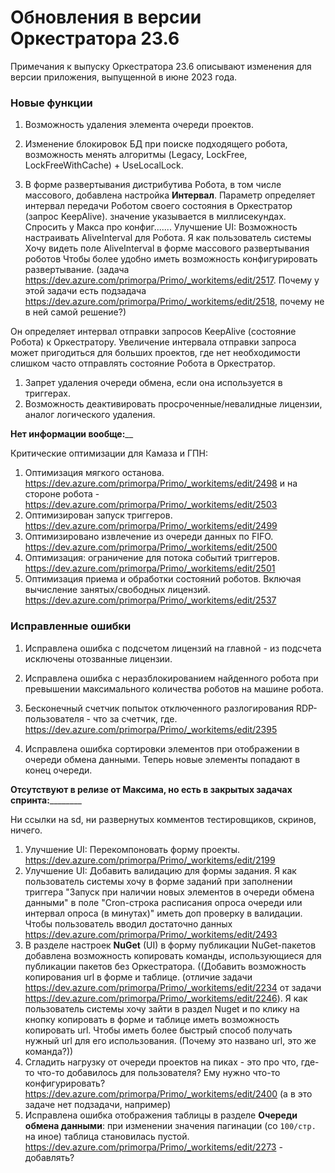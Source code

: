 # Обновления в версии Оркестратора 23.6

Примечания к выпуску Оркестратора 23.6 описывают изменения для версии приложения, выпущенной в июне 2023 года.

### Новые функции
1. Возможность удаления элемента очереди проектов. 
1. Изменение блокировок БД при поиске подходящего робота, возможность менять алгоритмы (Legacy, LockFree, LockFreeWithCache) + UseLocalLock.


1. В форме развертывания дистрибутива Робота, в том числе массового, добавлена настройка **Интервал**. Параметр определяет интервал передачи Роботом своего состояния в Оркестратор (запрос KeepAlive). значение указывается в миллисекундах. 
Спросить у Макса про конфиг.......
Улучшение UI: Возможность настраивать AliveInterval для Робота. Я как пользователь системы Хочу видеть поле AliveInterval в форме массового развертывания роботов Чтобы более удобно иметь возможность конфигурировать развертывание. (задача https://dev.azure.com/primorpa/Primo/_workitems/edit/2517. Почему у этой задачи есть подзадача https://dev.azure.com/primorpa/Primo/_workitems/edit/2518, почему не в ней самой решение?)

Он определяет интервал отправки запросов KeepAlive (состояние Робота) к Оркестратору. Увеличение интервала отправки запроса может пригодиться для больших проектов, где нет необходимости слишком часто отправлять состояние Робота в Оркестратор.


1. Запрет удаления очереди обмена, если она используется в триггерах.
1. Возможность деактивировать просроченные/невалидные лицензии, аналог логического удаления. 



________Нет информации вообще:__________

Критические оптимизации для Камаза и ГПН:
1. Оптимизация мягкого останова. https://dev.azure.com/primorpa/Primo/_workitems/edit/2498 и на стороне робота - https://dev.azure.com/primorpa/Primo/_workitems/edit/2503
1. Оптимизирован запуск триггеров.  https://dev.azure.com/primorpa/Primo/_workitems/edit/2499
1. Оптимизировано извлечение из очереди данных по FIFO. https://dev.azure.com/primorpa/Primo/_workitems/edit/2500 
1. Оптимизация: ограничение для потока событий триггеров. https://dev.azure.com/primorpa/Primo/_workitems/edit/2501
1. Оптимизация приема и обработки состояний роботов. Включая вычисление занятых/свободных лицензий. https://dev.azure.com/primorpa/Primo/_workitems/edit/2537




### Исправленные ошибки
1. Исправлена ошибка с подсчетом лицензий на главной - из подсчета исключены отозванные лицензии.
1. Исправлена ошибка с неразблокированием найденного робота при превышении максимального количества роботов на машине робота.


1. Бесконечный счетчик попыток отключенного разлогирования RDP-пользователя - что за счетчик, где. https://dev.azure.com/primorpa/Primo/_workitems/edit/2395
1. Исправлена ошибка сортировки элементов при отображении в очереди обмена данными. Теперь новые элементы попадают в конец очереди.



____Отсутствуют в релизе от Максима, но есть в закрытых задачах спринта:____________

Ни ссылки на sd, ни развернутых комментов тестировщиков, скринов, ничего. 

1. Улучшение UI: Перекомпоновать форму проекты. https://dev.azure.com/primorpa/Primo/_workitems/edit/2199
1. Улучшение UI: Добавить валидацию для формы задания. Я как пользователь системы хочу в форме заданий при заполнении триггера "Запуск при наличии новых элементов в очереди обмена данными" в поле "Cron-строка расписания опроса очереди или интервал опроса (в минутах)" иметь доп проверку в валидации. Чтобы пользователь вводил достаточно данных https://dev.azure.com/primorpa/Primo/_workitems/edit/2493
1. В разделе настроек **NuGet** (UI) в форму публикации NuGet-пакетов добавлена возможность копировать команды, использующиеся для публикации пакетов без Оркестратора.
((Добавить возможность копирования url в форме и таблице. (отличие задачи https://dev.azure.com/primorpa/Primo/_workitems/edit/2234 от задачи https://dev.azure.com/primorpa/Primo/_workitems/edit/2246). Я как пользователь системы хочу зайти в раздел Nuget и по клику на кнопку копировать в форме и таблице иметь возможность копировать url. Чтобы иметь более быстрый способ получать нужный url для его использования. (Почему это названо url, это же команда?))
1. Сгладить нагрузку от очереди проектов на пиках - это про что, где-то что-то добавилось для пользователя? Ему нужно что-то конфигурировать?
https://dev.azure.com/primorpa/Primo/_workitems/edit/2400 (а в это задаче нет подзадачи, например)
1. Исправлена ошибка отображения таблицы в разделе **Очереди обмена данными**: при изменении значения пагинации (со `100/стр.` на иное) таблица становилась пустой. https://dev.azure.com/primorpa/Primo/_workitems/edit/2273 - добавлять?
